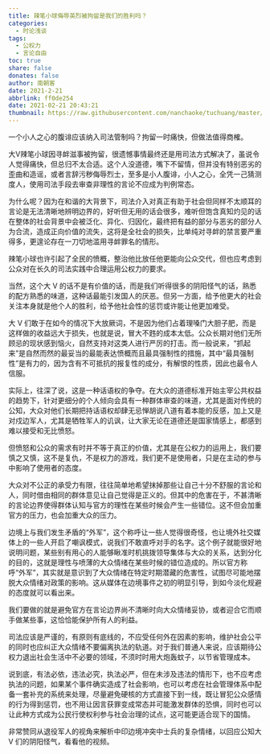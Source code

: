 ```yaml
---
title: 辣笔小球侮辱英烈被拘留是我们的胜利吗？
categories:
  - 时论浅谈
tags:
  - 公权力
  - 言论自由
toc: true
share: false
donates: false
author: 南朝客
date: 2021-2-21
abbrlink: ff0de254
date: 2021-02-21 20:43:21
thumbnail: https://raw.githubusercontent.com/nanchaoke/tuchuang/master/labixiaoqiu.jpg
---
```


<div class="description">一个小人之心的腹诽应该纳入司法管制吗？拘留一时痛快，但做法值得商榷。</div>

<!-- more -->

大V辣笔小球因寻衅滋事被拘留，很遗憾事情最终还是用司法方式解决了，虽说令人觉得痛快，但总归不太合适。这个人没道德，嘴下不留情，但并没有特别恶劣的歪曲和造谣，或者言辞污秽侮辱烈士，至多是小人腹诽，小人之心，全凭一己猜测度人，使用司法手段去审查非理性的言论不应成为判例常态。



为什么呢？因为在和谐的大背景下，司法介入对真正有助于社会但同样不太顺耳的言论是无法清晰地辨明边界的，好听但无用的话会很多，难听但饱含真知灼见的话在整体的社会背景中会被泛化、异化、归因化，最终把有益的部分与恶劣的部分人为合流，造成正向价值的流失，这将是全社会的损失，比单纯对寻衅的禁言要严重得多，更遑论存在一刀切地滥用寻衅罪名的情形。



辣笔小球也许引起了全民的愤概，整治他比放任他更能向公众交代，但也应考虑到公众对在长久的司法实践中合理运用公权力的要求。



当然，这个大 V 的话不是有价值的话，而是我们听得很多的阴阳怪气的话，熟悉的配方熟悉的味道，这种话最能引发国人的厌恶。但另一方面，给予他更大的社会关注本身就是他个人的胜利，给予他社会性的惩罚或许能让他更加难受。



大 V 们敢于在如今的情况下大放厥词，不是因为他们占着理嗓门大胆子肥，而是这样做的收益远大于损失，也就是说，冒大不韪的成本太低。公众长期对他们无所顾忌的现状感到恼火，自然支持对这类人进行严厉的打击。而一般说来，“抓起来”是自然而然的最妥当的最能表达愤概而且最具强制性的措施，其中“最具强制性”是有力的，因为含有不可抵抗的报复性的成分，有解恨的性质，因此也最令人信服。



实际上，往深了说，这是一种话语权的争夺。在大众的道德标准开始主宰公共权益的趋势下，针对更细分的个人倾向会具有一种群体审查的味道，尤其是面对传统的公知，大众对他们长期把持话语权却肆无忌惮胡说八道有着本能的反感，加上又是对戍边军人，尤其是牺牲军人的讥讽，让大家无论在道德还是国家情感上，都感到难以接受和无比愤怒。



但愤怒和公众的需求有时并不等于真正的价值，尤其是在公权力的运用上，我们要慎之又慎，这不是复仇，不是权力的游戏，我们更不是使用者，只是在主动的参与中影响了使用者的态度。



大众对不公正的承受力有限，往往简单地希望抹掉那些让自己十分不舒服的言论和人，同时借由相同的群体意见让自己觉得是正义的。但其中的危害在于，不甚清晰的言论边界使得群体认知与官方的理性在某些时候会产生一些错位。这不但会加重官方的压力，也会加重大众的压力。



边境上与我们发生矛盾的“外军”，这个称呼让一些人觉得很奇怪，也让境外社交媒体上的一些人开启了嘲讽模式，说我们不敢直呼对手的名字。这个例子就能很好地说明问题，某些别有用心的人能够瞅准时机挑拨领导集体与大众的关系，达到分化的目的，这就是理性与喷薄的大众情绪在某些时候的错位造成的。所以官方称呼“外军”，其实就是意识到了大众情绪在特定时期潜藏的危害性，试图尽可能地摆脱大众情绪对政策的影响。这从媒体在边境事件之初的明显引导，到如今淡化规避的态度就可以看出来。



我们要做的就是避免官方在言论边界尚不清晰时向大众情绪妥协，或者迎合它而顺手做某些事，这恰恰能保护所有人的利益。



司法应该是严谨的，有原则有底线的，不应受任何外在因素的影响，维护社会公平的同时也应纠正大众情绪不要偏离执法的轨道。对于我们普通人来说，应该期待公权力退出社会生活中不必要的领域，不须时时用大炮轰蚊子，以节省管理成本。



说到底，有法必依，违法必究，执法必严，但在未涉及违法的情形下，也不应考虑执法的问题，如果某个事件确实造成了社会影响，也可以考虑在社会管理体系中配备一套补充的系统来处理，尽量避免硬核的方式直接下到一线，既让冒犯公众感情的行为得到惩罚，也不用让因言获罪变成常态并可能激发群体的恐惧，同时也可以让此种方式成为公民行使权利参与社会治理的试点，这可能更适合现下的国情。



<div class="fenjie"></div>



非常赞同从退役军人的视角来解析中印边境冲突中士兵的复杂情绪，以回应公知大 V 们的阴阳怪气，看看他的视频。
